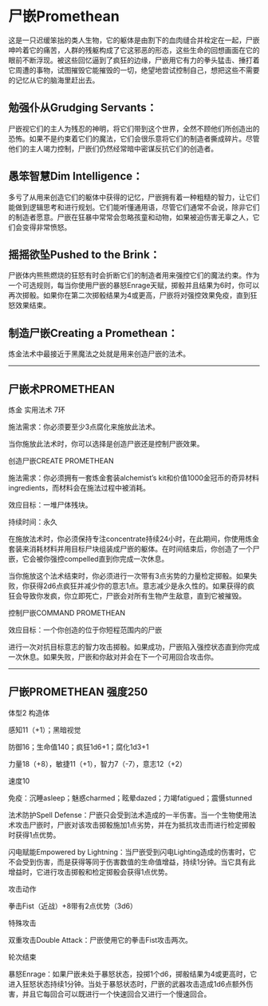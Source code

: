 # 尸嵌Promethean

这是一只迟缓笨拙的类人生物，它的躯体是由割下的血肉缝合并栓定在一起，尸嵌呻吟着它的痛苦，人群的残躯构成了它这邪恶的形态，这些生命的回想画面在它的眼前不断浮现。被这些回忆逼到了疯狂的边缘，尸嵌用它有力的拳头猛击、捶打着它周遭的事物，试图摧毁它能摧毁的一切，绝望地尝试控制自己，想把这些不需要的记忆从它的脑海里赶出去。

## 勉强仆从Grudging Servants：

尸嵌视它们的主人为残忍的神明，将它们带到这个世界，全然不顾他们所创造出的恐怖。如果不是约束着它们的魔法，它们会很乐意将它们的制造者撕成碎片。尽管他们的主人竭力控制，尸嵌们仍然经常暗中密谋反抗它们的创造者。

## 愚笨智慧Dim Intelligence：

多亏了从用来创造它们的躯体中获得的记忆，尸嵌拥有着一种粗糙的智力，让它们能做到逻辑思考和进行规划。它们能听懂通用语，尽管它们通常不会说，除非它们的制造者愿意。尸嵌在狂暴中常常会忽略孩童和动物，如果被迫伤害无辜之人，它们会变得非常愤怒。

## 摇摇欲坠Pushed to the Brink：

尸嵌体内熊熊燃烧的狂怒有时会折断它们的制造者用来强控它们的魔法约束。作为一个可选规则，每当你使用尸嵌的暴怒Enrage天赋，掷骰并且结果为6时，你可以再次掷骰。如果你在第二次掷骰结果为4或更高，尸嵌将对强控效果免疫，直到狂怒效果结束。

## 制造尸嵌Creating a Promethean：

炼金法术中最接近于黑魔法之处就是用来创造尸嵌的法术。

------------------------------------------------------------------------

## 尸嵌术PROMETHEAN

炼金 实用法术 7环

施法需求：你必须要至少3点腐化来施放此法术。

当你施放此法术时，你可以选择是创造尸嵌还是控制尸嵌效果。

创造尸嵌CREATE PROMETHEAN

施法需求：你必须拥有一套炼金套装alchemist’s
kit和价值1000金冠币的奇异材料ingredients，而材料会在施法过程中被消耗。

效应目标：一堆尸体残块。

持续时间：永久

在施放法术时，你必须保持专注concentrate持续24小时，在此期间，你使用炼金套装来消耗材料并用目标尸块组装成尸嵌的躯体。在时间结束后，你创造了一个尸嵌，它会被你强控compelled直到你完成一次休息。

当你施放这个法术结束时，你必须进行一次带有3点劣势的力量检定掷骰。如果失败，你获得2d6点疯狂并减少你的意志1点。意志减少是永久性的。如果获得的疯狂会导致你发疯，你立即死亡，尸嵌会对所有生物产生敌意，直到它被摧毁。

控制尸嵌COMMAND PROMETHEAN

效应目标：一个你创造的位于你短程范围内的尸嵌

进行一次对抗目标意志的智力攻击掷骰。如果成功，尸嵌陷入强控状态直到你完成一次休息。如果失败，尸嵌和你敌对并会在下一个可用回合攻击你。

------------------------------------------------------------------------

## 尸嵌PROMETHEAN 强度250

体型2 构造体

感知11（+1）；黑暗视觉

防御16；生命值140；疯狂1d6+1；腐化1d3+1

力量18（+8），敏捷11（+1），智力7（-7），意志12（+2）

速度10

免疫：沉睡asleep；魅惑charmed；眩晕dazed；力竭fatigued；震慑stunned

法术防护Spell
Defense：尸嵌只会受到法术造成的一半伤害。当一个生物使用法术攻击尸嵌时，尸嵌对该攻击掷骰施加1点劣势，并在为抵抗攻击而进行检定掷骰时获得1点优势。

闪电赋能Empowered by
Lightning：当尸嵌受到闪电Lighting造成的伤害时，它不会受到伤害，而是获得等同于伤害数值的生命值增益，持续1分钟。当它具有此增益时，它进行攻击掷骰和检定掷骰会获得1点优势。

攻击动作

拳击Fist（近战）+8带有2点优势（3d6）

特殊攻击

双重攻击Double Attack：尸嵌使用它的拳击Fist攻击两次。

轮次结束

暴怒Enrage：如果尸嵌未处于暴怒状态，投掷1个d6，掷骰结果为4或更高时，它进入狂怒状态持续1分钟。当处于暴怒状态时，尸嵌的武器攻击造成1d6点额外伤害，并且它每回合可以既进行一个快速回合又进行一个慢速回合。
